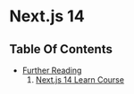 # Next.js 14

## Table Of Contents
- [Further Reading]()
    1. [Next.js 14 Learn Course](https://nextjs.org/learn)